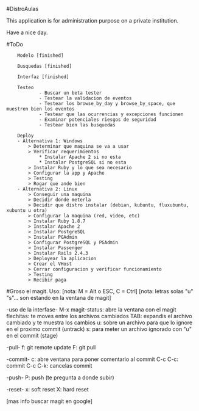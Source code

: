 #DistroAulas

This application is for administration purpose on a private institution.

Have a nice day.


#ToDo

        Modelo [finished]

        Busquedas [finished]

        Interfaz [finished]

        Testeo
                - Buscar un beta tester
                - Testear la validacion de eventos
                - Testear los browse_by_day y browse_by_space, que muestren bien los eventos
                - Testear que las ocurrencias y excepciones funcionen
                - Examinar potenciales riesgos de seguridad
                - Testear bien las busquedas

        Deploy
		- Alternativa 1: Windows
			> Determinar que maquina se va a usar
			> Verificar requerimientos
				* Instalar Apache 2 si no esta
				* Instalar PostgreSQL si no esta
			> Instalar Ruby y lo que sea necesario
			> Configurar la app y Apache
			> Testing
			> Rogar que ande bien
		- Alternativa 2: Linux
			> Conseguir una maquina
			> Decidir donde meterla
			> Decidir que distro instalar (debian, kubuntu, fluxubuntu, xubuntu u otra)
			> Configurar la maquina (red, video, etc)
			> Instalar Ruby 1.8.7
			> Instalar Apache 2
			> Instalar PostgreSQL
			> Instalar PGAdmin
			> Configurar PostgreSQL y PGAdmin
			> Instalar Passenger
			> Instalar Rails 2.4.3
			> Deployear la aplicacion
			> Crear el VHost
			> Cerrar configuracion y verificar funcionamiento
			> Testing
			> Recibir paga

#Groso el magit. Uso:
[nota: M = Alt o ESC, C = Ctrl]
[nota: letras solas "u" "s"... son estando en la ventana de magit]


-uso de la interfase-
     M-x magit-status: abre la ventana con el magit
     flechitas: te moves entre los archivos cambiados
     TAB: expandis el archivo cambiado y te muestra los cambios
     u: sobre un archivo para que lo ignore en el proximo commit (untrack)
     s: para meter un archivo ignorado con "u" en el commit (stage)

-pull-
        f: git remote update
        F: git pull

-commit-
        c: abre ventana para poner comentario al commit
        C-c C-c: commit
        C-c C-k: cancelas commit

-push-
        P: push (te pregunta a donde subir)

-reset-
        x: soft reset
        X: hard reset

[mas info buscar magit en google]
